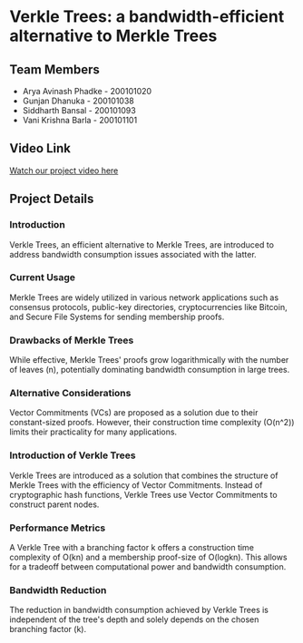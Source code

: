 # Verkle Trees: a bandwidth-efficient alternative to Merkle Trees

## Team Members

- Arya Avinash Phadke - 200101020
- Gunjan Dhanuka - 200101038
- Siddharth Bansal - 200101093
- Vani Krishna Barla - 200101101

## Video Link

[Watch our project video here](https://youtu.be/WSSflPblan4)

## Project Details

### Introduction

Verkle Trees, an efficient alternative to Merkle Trees, are introduced to address bandwidth consumption issues associated with the latter.

### Current Usage

Merkle Trees are widely utilized in various network applications such as consensus protocols, public-key directories, cryptocurrencies like Bitcoin, and Secure File Systems for sending membership proofs.

### Drawbacks of Merkle Trees

While effective, Merkle Trees' proofs grow logarithmically with the number of leaves (n), potentially dominating bandwidth consumption in large trees.

### Alternative Considerations

Vector Commitments (VCs) are proposed as a solution due to their constant-sized proofs. However, their construction time complexity (O(n^2)) limits their practicality for many applications.

### Introduction of Verkle Trees

Verkle Trees are introduced as a solution that combines the structure of Merkle Trees with the efficiency of Vector Commitments. Instead of cryptographic hash functions, Verkle Trees use Vector Commitments to construct parent nodes.

### Performance Metrics

A Verkle Tree with a branching factor k offers a construction time complexity of O(kn) and a membership proof-size of O(logkn). This allows for a tradeoff between computational power and bandwidth consumption.

### Bandwidth Reduction

The reduction in bandwidth consumption achieved by Verkle Trees is independent of the tree's depth and solely depends on the chosen branching factor (k).